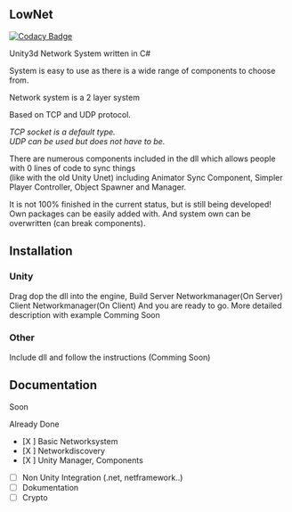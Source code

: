 ## LowNet

[![Codacy Badge](https://api.codacy.com/project/badge/Grade/baa7a54b6c7943cb86e6468c51d04a31)](https://app.codacy.com/gh/kuxii2016/LowNet?utm_source=github.com&utm_medium=referral&utm_content=kuxii2016/LowNet&utm_campaign=Badge_Grade_Settings)

Unity3d Network System written in C#

System is easy to use as there is a wide range of components to choose from.

Network system is a 2 layer system

Based on TCP and UDP protocol.

*TCP socket is a default type.*<br>
*UDP can be used but does not have to be.*

There are numerous components included in the dll which allows people with 0 lines of code to sync things <br>
(like with the old Unity Unet) including Animator Sync Component,
Simpler Player Controller, Object Spawner and Manager.

It is not 100% finished in the current status, but is still being developed!
Own packages can be easily added with. 
And system own can be overwritten (can break components).


## Installation
### Unity
Drag dop the dll into the engine,
Build 
Server Networkmanager(On Server) 
Client Networkmanager(On Client)
And you are ready to go.
More detailed description with example Comming Soon


### Other
Include dll and follow the instructions (Comming Soon)


## Documentation
Soon


 Already Done
 - [X ] Basic Networksystem
 - [X ] Networkdiscovery
 - [X ] Unity Manager, Components
 - [   ] Non Unity Integration (.net, netframework..)
 - [   ] Dokumentation
 - [   ] Crypto
